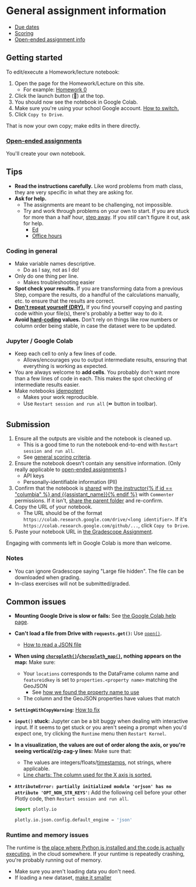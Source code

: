 # General assignment information

- [Due dates](syllabus.md#schedule)
- [Scoring](syllabus.md#assignment-scoring)
- [Open-ended assignment info](assignments/open_ended.md)

## Getting started

To edit/execute a Homework/lecture notebook:

1. Open the page for the Homework/Lecture on this site.
   - For example: [Homework 0](hw_0.ipynb)
1. Click the launch button (🚀) at the top.
1. You should now see the notebook in Google Colab.
1. Make sure you're using your school Google account. [How to switch.](https://support.google.com/accounts/answer/1721977)
1. Click `Copy to Drive`.

That is now your own copy; make edits in there directly.

### [Open-ended assignments](assignments/open_ended.md)

You'll create your own notebook.

## Tips

- **Read the instructions carefully.** Like word problems from math class, they are very specific in what they are asking for.
- **Ask for help.**
  - The assignments are meant to be challenging, not impossible.
  - Try and work through problems on your own to start. If you are stuck for more than a half hour, [step away](https://dankim.org/posts/cant-crack-that-programming-problem/). If you _still_ can't figure it out, ask for help.
    - [Ed]({{discussions_url}})
    - [Office hours](https://python-public-policy.afeld.me/en/{{school_slug}}/syllabus.html#instructor-information)

### Coding in general

- Make variable names descriptive.
  - Do as I say, not as I do!
- Only do one thing per line.
  - Makes troubleshooting easier
- **Spot check your results.** If you are transforming data from a previous Step, compare the results, do a handful of the calculations manually, etc. to ensure that the results are correct.
- **[Don't repeat yourself (DRY).](https://dzone.com/articles/is-your-code-dry-or-wet)** If you find yourself copying and pasting code within your file(s), there's probably a better way to do it.
- **Avoid [hard-coding](https://www.quora.com/What-does-hard-coded-something-mean-in-computer-programming-context) values.** Don't rely on things like row numbers or column order being stable, in case the dataset were to be updated.

### Jupyter / Google Colab

- Keep each cell to only a few lines of code.
  - Allows/encourages you to output intermediate results, ensuring that everything is working as expected.
- You are always welcome to **add cells**. You probably don't want more than a few lines of code in each. This makes the spot checking of intermediate results easier.
- Make notebooks [idempotent](https://en.wikipedia.org/wiki/Idempotence)
  - Makes your work reproducible.
  - Use `Restart session and run all` (⏩ button in toolbar).

## Submission

1. Ensure all the outputs are visible and the notebook is cleaned up.
   - This is a good time to run the notebook end-to-end with `Restart session and run all`.
   - See [general scoring criteria](syllabus.md#assignment-scoring).
1. Ensure the notebook doesn't contain any sensitive information. (Only really applicable to [open-ended assignments](assignments/open_ended.md).)
   - API keys
   - Personally-identifiable information (PII)
1. Confirm that the notebook is [shared](https://research.google.com/colaboratory/faq.html#notebook-storage) with [the instructor{% if id == "columbia" %} and {{assistant_name}}{% endif %}](syllabus.md#instructor-information) with `Commenter` permissions. If it isn't, [share the parent folder](hw_0.ipynb#one-time-setup) and re-confirm.
1. Copy the URL of your notebook.
   - The URL should be of the format `https://colab.research.google.com/drive/<long identifier>`. If it's `https://colab.research.google.com/github/...`, click `Copy to Drive`.
1. Paste your notebook URL in [the Gradescope Assignment]({{submission_tool_url}}).

Engaging with comments left in Google Colab is more than welcome.

### Notes

- You can ignore Gradescope saying "Large file hidden". The file can be downloaded when grading.
- In-class exercises will not be submitted/graded.

## Common issues

- **Mounting Google Drive is slow or fails:** See [the Google Colab help page](https://research.google.com/colaboratory/faq.html#drive-timeout).
- **Can't load a file from Drive with `requests.get()`:** Use [`open()`](https://docs.python.org/3/tutorial/inputoutput.html#reading-and-writing-files).
  - [How to read a JSON file](https://www.freecodecamp.org/news/python-parse-json-how-to-read-a-json-file/#how-to-parse-and-read-a-json-file-in-python)
- **When using [`choropleth()`](https://plotly.com/python/choropleth-maps/)/[`choropleth_map()`](https://plotly.com/python/tile-county-choropleth/), nothing appears on the map:** Make sure:
  - Your `locations` corresponds to the DataFrame column name and `featureidkey` is set to `properties.<property name>` matching the GeoJSON
    - See [how we found the property name to use](lecture_3.ipynb#geospatial-data)
  - The column and the GeoJSON properties have values that match
- **`SettingWithCopyWarning`:** [How to fix](https://www.dataquest.io/blog/settingwithcopywarning/)
- **`input()` stuck:** Jupyter can be a bit buggy when dealing with interactive input. If it seems to get stuck or you aren't seeing a prompt when you'd expect one, try clicking the `Runtime` menu then `Restart Kernel`.
- **In a visualization, the values are out of order along the axis, or you're seeing vertical/zig-zag-y lines:** Make sure that:
  - The values are integers/floats/[timestamps](https://plotly.com/python/line-charts/#line-plots-on-date-axes), not strings, where applicable.
  - [Line charts: The column used for the X axis is sorted.](https://plotly.com/python/line-charts/#data-order-in-line-charts)
- **`AttributeError: partially initialized module 'orjson' has no attribute 'OPT_NON_STR_KEYS'`:** Add the following cell before your other Plotly code, then `Restart session and run all`.

  ```python
  import plotly.io

  plotly.io.json.config.default_engine = 'json'
  ```

### Runtime and memory issues

The runtime is [the place where Python is installed and the code is actually executing](https://docs.jupyter.org/en/stable/projects/kernels.html#kernels), in the cloud somewhere. If your runtime is repeatedly crashing, you're probably running out of memory.

- Make sure you aren't loading data you don't need.
- If loading a new dataset, [make it smaller](assignments/open_ended.md#reducing-data-size)
